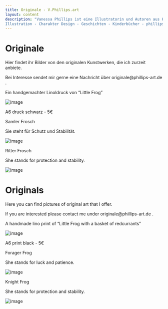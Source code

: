 ```yaml
---
title: Originale - V.Phillips.art
layout: content
description: "Vanessa Phillips ist eine Illustratorin und Autoren aus Koblenz. Ihr Schwerpunkt sind farbenfrohe Illustrationen, die sowohl fantastische als auch wissenschaftliche Geschichten erzählen. 
Illustration - Charakter Design - Geschichten - Kinderbücher - phillips-art - Illustratorin - Illustrator" 
---
```

<div lang="de">
<h1 id="newsletter-e-mail-liste"> Originale </h1>

<p>Hier findet ihr Bilder von den originalen Kunstwerken, die ich zurzeit anbiete.</p>

<p>Bei Interesse sendet mir gerne eine Nachricht über originale@phillips-art.de .</p>

<p>Ein handgemachter Linoldruck von “Little Frog”</p>

<p><img src="/assets/images/LFPrint.jpeg" alt="image"></p>

<p>A6 druck schwarz - 5€ </p>


<p>Samler Frosch</p>

<p>Sie steht für Schutz und Stabilität.</p>


<p><img src="/assets/images/LFPrint1.jpeg" alt="image"></p>

<p>Ritter Frosch</p>

<p>She stands for protection and stability.</p>


<p><img src="/assets/images/LFPrintKnight.jpeg" alt="image"></p>


</div>

<div lang="en">
<h1 id="newsletter-e-mail-liste"> Originals </h1>

<p>Here you can find pictures of original art that I offer.</p>

<p>If you are interested please contact me under originale@phillips-art.de .</p>

<p>A handmade lino print of “Little Frog with a basket of redcurrants”</p>

<p><img src="/assets/images/LFPrint.jpeg" alt="image"></p>

<p>A6 print black - 5€</p>


<p>Forager Frog</p>

<p>She stands for luck and patience.</p>


<p><img src="/assets/images/LFPrint1.jpeg" alt="image"></p>

<p>Knight Frog</p>

<p>She stands for protection and stability.</p>


<p><img src="/assets/images/LFPrintKnight.jpeg" alt="image"></p>


</div>